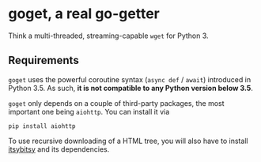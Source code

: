 # goget, a real go-getter
Think a multi-threaded, streaming-capable `wget` for Python 3.

## Requirements

`goget` uses the powerful coroutine syntax (`async def` / `await`) introduced in Python 3.5. As such, **it is not compatible to any Python version below 3.5**.

`goget` only depends on a couple of third-party packages, the most important one being `aiohttp`. You can install it via

```
pip install aiohttp
```

To use recursive downloading of a HTML tree, you will also have to install [itsybitsy](https://github.com/DHI-GRAS/itsybitsy) and its dependencies.
